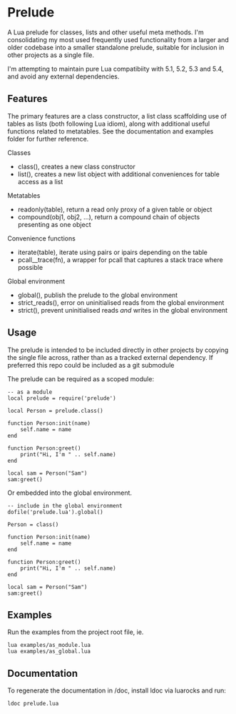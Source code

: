 # Prelude

A Lua prelude for classes, lists and other useful meta methods. I'm consolidating my most used frequently used functionality from a larger and older codebase into a smaller standalone prelude, suitable for inclusion in other projects as a single file.

I'm attempting to maintain pure Lua compatibiity with 5.1, 5.2, 5.3 and 5.4, and avoid any external dependencies.

## Features

The primary features are a class constructor, a list class scaffolding use of tables as lists (both following Lua idiom), along with additional useful functions related to metatables. See the documentation and examples folder for further reference.


Classes

 * class(), creates a new class constructor
 * list(), creates a new list object with additional conveniences for table access as a list

Metatables

 * readonly(table), return a read only proxy of a given table or object
 * compound(obj1, obj2, ...), return a compound chain of objects presenting as one object

Convenience functions

 * iterate(table), iterate using pairs or ipairs depending on the table
 * pcall__trace(fn), a wrapper for pcall that captures a stack trace where possible

Global environment 

 * global(), publish the prelude to the global environment 
 * strict_reads(), error on uninitialised reads from the global environment
 * strict(), prevent uninitialised reads _and_ writes in the global environment


## Usage

The prelude is intended to be included directly in other projects by copying the single file across, rather than as a tracked external dependency. If preferred this repo could be included as a git submodule


The prelude can be required as a scoped module:

	-- as a module
	local prelude = require('prelude')
	
	local Person = prelude.class()
	
	function Person:init(name)
		self.name = name
	end
	
	function Person:greet()
		print("Hi, I'm " .. self.name)
	end

	local sam = Person("Sam")
	sam:greet()


Or embedded into the global environment.

	-- include in the global environment
	dofile('prelude.lua').global()
	
	Person = class()
	
	function Person:init(name)
		self.name = name
	end

	function Person:greet()
		print("Hi, I'm " .. self.name)
	end

	local sam = Person("Sam")
	sam:greet()


## Examples

Run the examples from the project root file, ie.

	lua examples/as_module.lua
	lua examples/as_global.lua


## Documentation

To regenerate the documentation in /doc, install ldoc via luarocks and run:

	ldoc prelude.lua